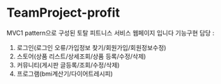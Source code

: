 # TeamProject-profit
MVC1 pattern으로 구성된 토탈 피트니스 서비스 웹페이지 입니다
기능구현 담당 :
1) 로그인(로그인 오류/가입정보 찾기/회원가입/회원정보수정)
2) 스토어(상품 리스트/상세조회/상품 등록/수정/삭제)
3) 커뮤니티(게시판 글등록/조회/수정/삭제)
4) 프로그램(bmi계산기/다이어트레시피)
